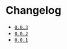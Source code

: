 
# Changelog
- [`0.0.3`](https://github.com/{{author-git-username}}/rust-{{package-name}}/blob/main/changelog/0.0.3.md)
- [`0.0.2`](https://github.com/{{author-git-username}}/rust-{{package-name}}/blob/main/changelog/0.0.2.md)
- [`0.0.1`](https://github.com/{{author-git-username}}/rust-{{package-name}}/blob/main/changelog/0.0.1.md)
